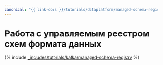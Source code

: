 ```yaml
---
canonical: "{{ link-docs }}/tutorials/dataplatform/managed-schema-registry"
---
```


# Работа с управляемым реестром схем формата данных

{% include [_includes/tutorials/kafka/managed-schema-registry](../../_tutorials/dataplatform/kafka/kafka-managed-schema-registry.md) %}
